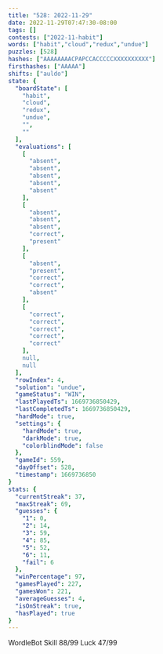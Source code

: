 ```yaml
---
title: "528: 2022-11-29"
date: 2022-11-29T07:47:30-08:00
tags: []
contests: ["2022-11-habit"]
words: ["habit","cloud","redux","undue"]
puzzles: [528]
hashes: ["AAAAAAAACPAPCCACCCCCXXXXXXXXXX"]
firsthashes: ["AAAAA"]
shifts: ["auldo"]
state: {
  "boardState": [
    "habit",
    "cloud",
    "redux",
    "undue",
    "",
    ""
  ],
  "evaluations": [
    [
      "absent",
      "absent",
      "absent",
      "absent",
      "absent"
    ],
    [
      "absent",
      "absent",
      "absent",
      "correct",
      "present"
    ],
    [
      "absent",
      "present",
      "correct",
      "correct",
      "absent"
    ],
    [
      "correct",
      "correct",
      "correct",
      "correct",
      "correct"
    ],
    null,
    null
  ],
  "rowIndex": 4,
  "solution": "undue",
  "gameStatus": "WIN",
  "lastPlayedTs": 1669736850429,
  "lastCompletedTs": 1669736850429,
  "hardMode": true,
  "settings": {
    "hardMode": true,
    "darkMode": true,
    "colorblindMode": false
  },
  "gameId": 559,
  "dayOffset": 528,
  "timestamp": 1669736850
}
stats: {
  "currentStreak": 37,
  "maxStreak": 69,
  "guesses": {
    "1": 0,
    "2": 14,
    "3": 59,
    "4": 85,
    "5": 52,
    "6": 11,
    "fail": 6
  },
  "winPercentage": 97,
  "gamesPlayed": 227,
  "gamesWon": 221,
  "averageGuesses": 4,
  "isOnStreak": true,
  "hasPlayed": true
}
---
```

<!-- more -->
WordleBot
Skill 88/99
Luck 47/99
